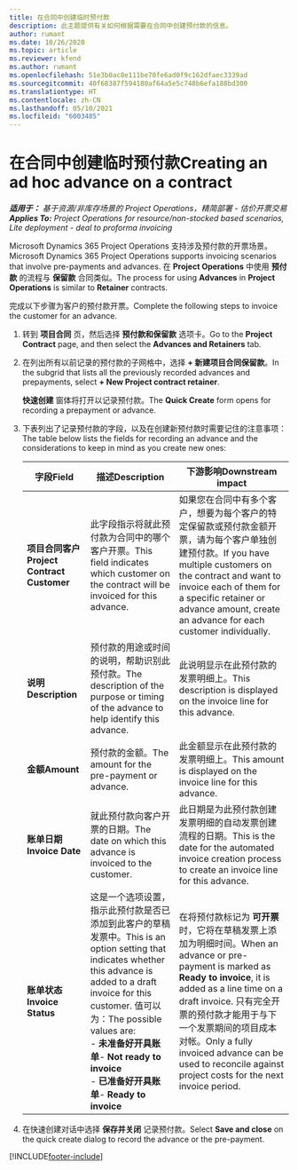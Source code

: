 ```yaml
---
title: 在合同中创建临时预付款
description: 此主题提供有关如何根据需要在合同中创建预付款的信息。
author: rumant
ms.date: 10/26/2020
ms.topic: article
ms.reviewer: kfend
ms.author: rumant
ms.openlocfilehash: 51e3b0ac8e111be70fe6ad0f9c162dfaec3339ad
ms.sourcegitcommit: 40f68387f594180af64a5e5c748b6efa188bd300
ms.translationtype: HT
ms.contentlocale: zh-CN
ms.lasthandoff: 05/10/2021
ms.locfileid: "6003485"
---
```

# <a name="creating-an-ad-hoc-advance-on-a-contract"></a><span data-ttu-id="53b2a-103">在合同中创建临时预付款</span><span class="sxs-lookup"><span data-stu-id="53b2a-103">Creating an ad hoc advance on a contract</span></span>

<span data-ttu-id="53b2a-104">_**适用于：** 基于资源/非库存场景的 Project Operations，精简部署 - 估价开票交易_</span><span class="sxs-lookup"><span data-stu-id="53b2a-104">_**Applies To:** Project Operations for resource/non-stocked based scenarios, Lite deployment - deal to proforma invoicing_</span></span>

<span data-ttu-id="53b2a-105">Microsoft Dynamics 365 Project Operations 支持涉及预付款的开票场景。</span><span class="sxs-lookup"><span data-stu-id="53b2a-105">Microsoft Dynamics 365 Project Operations supports invoicing scenarios that involve pre-payments and advances.</span></span> <span data-ttu-id="53b2a-106">在 **Project Operations** 中使用 **预付款** 的流程与 **保留款** 合同类似。</span><span class="sxs-lookup"><span data-stu-id="53b2a-106">The process for using **Advances** in **Project Operations** is similar to **Retainer** contracts.</span></span> 

<span data-ttu-id="53b2a-107">完成以下步骤为客户的预付款开票。</span><span class="sxs-lookup"><span data-stu-id="53b2a-107">Complete the following steps to invoice the customer for an advance.</span></span>

1. <span data-ttu-id="53b2a-108">转到 **项目合同** 页，然后选择 **预付款和保留款** 选项卡。</span><span class="sxs-lookup"><span data-stu-id="53b2a-108">Go to the **Project Contract** page, and then select the **Advances and Retainers** tab.</span></span>
2. <span data-ttu-id="53b2a-109">在列出所有以前记录的预付款的子网格中，选择 **+ 新建项目合同保留款**。</span><span class="sxs-lookup"><span data-stu-id="53b2a-109">In the subgrid that lists all the previously recorded advances and prepayments, select **+ New Project contract retainer**.</span></span> 

    <span data-ttu-id="53b2a-110">**快速创建** 窗体将打开以记录预付款。</span><span class="sxs-lookup"><span data-stu-id="53b2a-110">The **Quick Create** form opens for recording a prepayment or advance.</span></span>
    
3. <span data-ttu-id="53b2a-111">下表列出了记录预付款的字段，以及在创建新预付款时需要记住的注意事项：</span><span class="sxs-lookup"><span data-stu-id="53b2a-111">The table below lists the fields for recording an advance and the considerations to keep in mind as you create new ones:</span></span>

    | <span data-ttu-id="53b2a-112">字段</span><span class="sxs-lookup"><span data-stu-id="53b2a-112">Field</span></span> | <span data-ttu-id="53b2a-113">描述</span><span class="sxs-lookup"><span data-stu-id="53b2a-113">Description</span></span> | <span data-ttu-id="53b2a-114">下游影响</span><span class="sxs-lookup"><span data-stu-id="53b2a-114">Downstream impact</span></span> |
    | --- | --- | --- |
    | <span data-ttu-id="53b2a-115">**项目合同客户**</span><span class="sxs-lookup"><span data-stu-id="53b2a-115">**Project Contract Customer**</span></span> | <span data-ttu-id="53b2a-116">此字段指示将就此预付款为合同中的哪个客户开票。</span><span class="sxs-lookup"><span data-stu-id="53b2a-116">This field indicates which customer on the contract will be invoiced for this advance.</span></span> | <span data-ttu-id="53b2a-117">如果您在合同中有多个客户，想要为每个客户的特定保留款或预付款金额开票，请为每个客户单独创建预付款。</span><span class="sxs-lookup"><span data-stu-id="53b2a-117">If you have multiple customers on the contract and want to invoice each of them for a specific retainer or advance amount, create an advance for each customer individually.</span></span> |
    | <span data-ttu-id="53b2a-118">**说明**</span><span class="sxs-lookup"><span data-stu-id="53b2a-118">**Description**</span></span> | <span data-ttu-id="53b2a-119">预付款的用途或时间的说明，帮助识别此预付款。</span><span class="sxs-lookup"><span data-stu-id="53b2a-119">The description of the purpose or timing of the advance to help identify this advance.</span></span> | <span data-ttu-id="53b2a-120">此说明显示在此预付款的发票明细上。</span><span class="sxs-lookup"><span data-stu-id="53b2a-120">This description is displayed on the invoice line for this advance.</span></span> |
    | <span data-ttu-id="53b2a-121">**金额**</span><span class="sxs-lookup"><span data-stu-id="53b2a-121">**Amount**</span></span> | <span data-ttu-id="53b2a-122">预付款的金额。</span><span class="sxs-lookup"><span data-stu-id="53b2a-122">The amount for the pre-payment or advance.</span></span> | <span data-ttu-id="53b2a-123">此金额显示在此预付款的发票明细上。</span><span class="sxs-lookup"><span data-stu-id="53b2a-123">This amount is displayed on the invoice line for this advance.</span></span> |
    | <span data-ttu-id="53b2a-124">**账单日期**</span><span class="sxs-lookup"><span data-stu-id="53b2a-124">**Invoice Date**</span></span> | <span data-ttu-id="53b2a-125">就此预付款向客户开票的日期。</span><span class="sxs-lookup"><span data-stu-id="53b2a-125">The date on which this advance is invoiced to the customer.</span></span> | <span data-ttu-id="53b2a-126">此日期是为此预付款创建发票明细的自动发票创建流程的日期。</span><span class="sxs-lookup"><span data-stu-id="53b2a-126">This is the date for the automated invoice creation process to create an invoice line for this advance.</span></span> |
    | <span data-ttu-id="53b2a-127">**账单状态**</span><span class="sxs-lookup"><span data-stu-id="53b2a-127">**Invoice Status**</span></span> | <span data-ttu-id="53b2a-128">这是一个选项设置，指示此预付款是否已添加到此客户的草稿发票中。</span><span class="sxs-lookup"><span data-stu-id="53b2a-128">This is an option setting that indicates whether this advance is added to a draft invoice for this customer.</span></span> <span data-ttu-id="53b2a-129">值可以为：</span><span class="sxs-lookup"><span data-stu-id="53b2a-129">The possible values are:</span></span></br><span data-ttu-id="53b2a-130">- **未准备好开具账单**</span><span class="sxs-lookup"><span data-stu-id="53b2a-130">- **Not ready to invoice**</span></span></br><span data-ttu-id="53b2a-131">- **已准备好开具账单**</span><span class="sxs-lookup"><span data-stu-id="53b2a-131">- **Ready to invoice**</span></span> | <span data-ttu-id="53b2a-132">在将预付款标记为 **可开票** 时，它将在草稿发票上添加为明细时间。</span><span class="sxs-lookup"><span data-stu-id="53b2a-132">When an advance or pre-payment is marked as **Ready to invoice**, it is added as a line time on a draft invoice.</span></span> <span data-ttu-id="53b2a-133">只有完全开票的预付款才能用于与下一个发票期间的项目成本对帐。</span><span class="sxs-lookup"><span data-stu-id="53b2a-133">Only a fully invoiced advance can be used to reconcile against project costs for the next invoice period.</span></span> |

4. <span data-ttu-id="53b2a-134">在快速创建对话中选择 **保存并关闭** 记录预付款。</span><span class="sxs-lookup"><span data-stu-id="53b2a-134">Select **Save and close** on the quick create dialog to record the advance or the pre-payment.</span></span>


[!INCLUDE[footer-include](../../includes/footer-banner.md)]